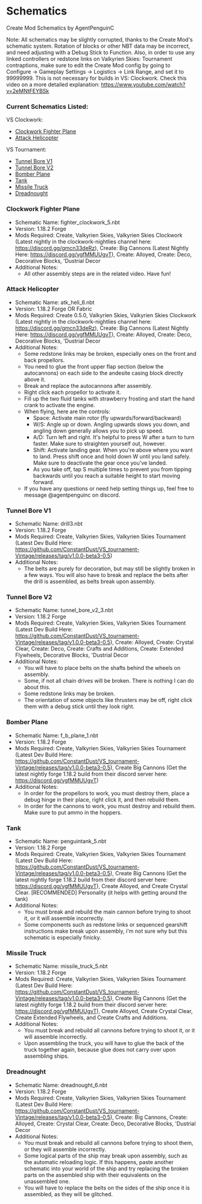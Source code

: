 # Schematics
Create Mod Schematics by AgentPenguinC

Note: All schematics may be slightly corrupted, thanks to the Create Mod's schematic system. Rotation of blocks or other NBT data may be incorrect, and need adjusting with a Debug Stick to Function. Also, in order to use any linked controllers or redstone links on Valkyrien Skies: Tournament contraptions, make sure to edit the Create Mod config by going to Configure -> Gameplay Settings -> Logistics -> Link Range, and set it to 99999999. This is not necessary for builds in VS: Clockwork. Check this video on a more detailed explanation: https://www.youtube.com/watch?v=2eMNtFEYBSk

### Current Schematics Listed:
VS Clockwork:
- [Clockwork Fighter Plane](https://github.com/AgentPenguinC/schems#clockwork-fighter-plane)
- [Attack Helicopter](https://github.com/AgentPenguinC/schems#attack-helicopter)

VS Tournament:
- [Tunnel Bore V1](https://github.com/AgentPenguinC/schems#tunnel-bore-v1)
- [Tunnel Bore V2](https://github.com/AgentPenguinC/schems#tunnel-bore-v2)
- [Bomber Plane](https://github.com/AgentPenguinC/schems#bomber-plane)
- [Tank](https://github.com/AgentPenguinC/schems#tank)
- [Missile Truck](https://github.com/AgentPenguinC/schems#missile-truck)
- [Dreadnought](https://github.com/AgentPenguinC/schems#dreadnought)

### Clockwork Fighter Plane
- Schematic Name: fighter_clockwork_5.nbt
- Version: 1.18.2 Forge
- Mods Required: Create, Valkyrien Skies, Valkyrien Skies Clockwork (Latest nightly in the clockwork-nightlies channel here: https://discord.gg/gmcn33deRz), Create: Big Cannons (Latest Nightly Here: https://discord.gg/vgfMMUUgvT), Create: Alloyed, Create: Deco, Decorative Blocks, 'Dustrial Decor
- Additional Notes:
  - All other assembly steps are in the related video. Have fun!
 
### Attack Helicopter
- Schematic Name: atk_heli_6.nbt
- Version: 1.18.2 Forge OR Fabric
- Mods Required: Create 0.5.0, Valkyrien Skies, Valkyrien Skies Clockwork (Latest nightly in the clockwork-nightlies channel here: https://discord.gg/gmcn33deRz), Create: Big Cannons (Latest Nightly Here: https://discord.gg/vgfMMUUgvT), Create: Alloyed, Create: Deco, Decorative Blocks, 'Dustrial Decor
- Additional Notes:
  - Some redstone links may be broken, especially ones on the front and back propellors.
  - You need to glue the front upper flap section (below the autocannons) on each side to the andesite casing block directly above it.
  - Break and replace the autocannons after assembly.
  - Right click each propellor to activate it.
  - Fill up the two fluid tanks with strawberry frosting and start the hand crank to activate the engine.
  - When flying, here are the controls:
    - Space: Activate main rotor (fly upwards/forward/backward)
    - W/S: Angle up or down. Angling upwards slows you down, and angling down generally allows you to pick up speed.
    - A/D: Turn left and right. It's helpful to press W after a turn to turn faster. Make sure to straighten yourself out, however.
    - Shift: Activate landing gear. When you're above where you want to land. Press shift once and hold down W until you land safely. Make sure to deactivate the gear once you've landed.
    - As you take off, tap S multiple times to prevent you from tipping backwards until you reach a suitable height to start moving forward.
  - If you have any questions or need help setting things up, feel free to message @agentpenguinc on discord.

### Tunnel Bore V1
- Schematic Name: drill3.nbt
- Version: 1.18.2 Forge
- Mods Required: Create, Valkyrien Skies, Valkyrien Skies Tournament (Latest Dev Build Here: https://github.com/ConstantDust/VS_tournament-Vintage/releases/tag/v1.0.0-beta3-0.5)
- Additional Notes:
  - The belts are purely for decoration, but may still be slightly broken in a few ways. You will also have to break and replace the belts after the drill is assembled, as belts break upon assembly.
  
### Tunnel Bore V2
- Schematic Name: tunnel_bore_v2_3.nbt
- Version: 1.18.2 Forge
- Mods Required: Create, Valkyrien Skies, Valkyrien Skies Tournament (Latest Dev Build Here: https://github.com/ConstantDust/VS_tournament-Vintage/releases/tag/v1.0.0-beta3-0.5), Create: Alloyed, Create: Crystal Clear, Create: Deco, Create: Crafts and Additions, Create: Extended Flywheels, Decorative Blocks, 'Dustrial Decor
- Additional Notes:
  - You will have to place belts on the shafts behind the wheels on assembly.
  - Some, if not all chain drives will be broken. There is nothing I can do about this.
  - Some redstone links may be broken.
  - The orientation of some objects like thrusters may be off, right click them with a debug stick until they look right.
  
### Bomber Plane
- Schematic Name: f_b_plane_1.nbt 
- Version: 1.18.2 Forge
- Mods Required: Create, Valkyrien Skies, Valkyrien Skies Tournament (Latest Dev Build Here: https://github.com/ConstantDust/VS_tournament-Vintage/releases/tag/v1.0.0-beta3-0.5), Create Big Cannons (Get the latest nightly forge 1.18.2 build from their discord server here: https://discord.gg/vgfMMUUgvT)
- Additional Notes:
  - In order for the propellors to work, you must destroy them, place a debug hinge in their place, right click it, and then rebuild them.
  - In order for the cannons to work, you must destroy and rebuild them. Make sure to put ammo in the hoppers.

### Tank
- Schematic Name: penguintank_5.nbt
- Version: 1.18.2 Forge
- Mods Required: Create, Valkyrien Skies, Valkyrien Skies Tournament (Latest Dev Build Here: https://github.com/ConstantDust/VS_tournament-Vintage/releases/tag/v1.0.0-beta3-0.5), Create Big Cannons (Get the latest nightly forge 1.18.2 build from their discord server here: https://discord.gg/vgfMMUUgvT), Create Alloyed, and Create Crystal Clear. [RECOMMENDED] Personality (it helps with getting around the tank)
- Additional Notes:
  - You must break and rebuild the main cannon before trying to shoot it, or it will assemble incorrectly.
  - Some components such as redstone links or sequenced gearshift instructions make break upon assembly, i'm not sure why but this schematic is especially finicky.
  
### Missile Truck
- Schematic Name: missile_truck_5.nbt
- Version: 1.18.2 Forge
- Mods Required: Create, Valkyrien Skies, Valkyrien Skies Tournament (Latest Dev Build Here: https://github.com/ConstantDust/VS_tournament-Vintage/releases/tag/v1.0.0-beta3-0.5), Create Big Cannons (Get the latest nightly forge 1.18.2 build from their discord server here: https://discord.gg/vgfMMUUgvT), Create Alloyed, Create Crystal Clear, Create Extended Flywheels, and Create Crafts and Additions.
- Additional Notes:
  - You must break and rebuild all cannons before trying to shoot it, or it will assemble incorrectly.
  - Upon assembling the truck, you will have to glue the back of the truck together again, because glue does not carry over upon assembling ships.

### Dreadnought
- Schematic Name: dreadnought_6.nbt
- Version: 1.18.2 Forge
- Mods Required: Create, Valkyrien Skies, Valkyrien Skies Tournament (Latest Dev Build Here: https://github.com/ConstantDust/VS_tournament-Vintage/releases/tag/v1.0.0-beta3-0.5), Create: Big Cannons, Create: Alloyed, Create: Crystal Clear, Create: Deco, Decorative Blocks, 'Dustrial Decor
- Additional Notes:
  - You must break and rebuild all cannons before trying to shoot them, or they will assemble incorrectly.
  - Some logical parts of the ship may break upon assembly, such as the automatic reloading logic. If this happens, paste another schematic into your world of the ship and try replacing the broken parts on the assembled ship with their equivalents on the unassembled one.
  - You will have to replace the belts on the sides of the ship once it is assembled, as they will be glitched.
